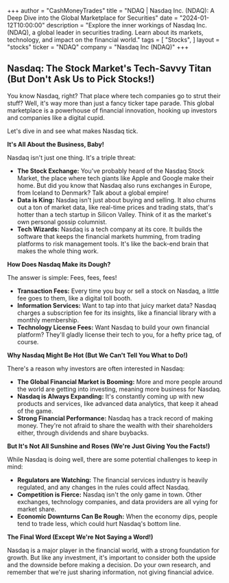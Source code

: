 +++
author = "CashMoneyTrades"
title = "NDAQ |  Nasdaq Inc. (NDAQ): A Deep Dive into the Global Marketplace for Securities"
date = "2024-01-12T10:00:00"
description = "Explore the inner workings of Nasdaq Inc. (NDAQ), a global leader in securities trading. Learn about its markets, technology, and impact on the financial world."
tags = [
"Stocks",
]
layout = "stocks"
ticker = "NDAQ"
company = "Nasdaq Inc (NDAQ)"
+++
        


## Nasdaq: The Stock Market's Tech-Savvy Titan (But Don't Ask Us to Pick Stocks!)

You know Nasdaq, right? That place where tech companies go to strut their stuff?  Well, it's way more than just a fancy ticker tape parade. This global marketplace is a powerhouse of financial innovation, hooking up investors and companies like a digital cupid.  

Let's dive in and see what makes Nasdaq tick.

**It's All About the Business, Baby!**

Nasdaq isn't just one thing. It's a triple threat:

* **The Stock Exchange:** You've probably heard of the Nasdaq Stock Market, the place where tech giants like Apple and Google make their home. But did you know that Nasdaq also runs exchanges in Europe, from Iceland to Denmark? Talk about a global empire!
* **Data is King:** Nasdaq isn't just about buying and selling. It also churns out a ton of market data, like real-time prices and trading stats, that's hotter than a tech startup in Silicon Valley. Think of it as the market's own personal gossip columnist. 
* **Tech Wizards:**  Nasdaq is a tech company at its core. It builds the software that keeps the financial markets humming, from trading platforms to risk management tools. It's like the back-end brain that makes the whole thing work.

**How Does Nasdaq Make its Dough?**

The answer is simple: Fees, fees, fees! 

* **Transaction Fees:** Every time you buy or sell a stock on Nasdaq, a little fee goes to them, like a digital toll booth. 
* **Information Services:**  Want to tap into that juicy market data?  Nasdaq charges a subscription fee for its insights, like a financial library with a monthly membership.
* **Technology License Fees:** Want Nasdaq to build your own financial platform?  They'll gladly license their tech to you, for a hefty price tag, of course.

**Why Nasdaq Might Be Hot (But We Can't Tell You What to Do!)**

There's a reason why investors are often interested in Nasdaq:

* **The Global Financial Market is Booming:**  More and more people around the world are getting into investing, meaning more business for Nasdaq. 
* **Nasdaq is Always Expanding:**  It's constantly coming up with new products and services, like advanced data analytics, that keep it ahead of the game. 
* **Strong Financial Performance:**  Nasdaq has a track record of making money. They're not afraid to share the wealth with their shareholders either, through dividends and share buybacks.

**But It's Not All Sunshine and Roses (We're Just Giving You the Facts!)**

While Nasdaq is doing well, there are some potential challenges to keep in mind:

* **Regulators are Watching:**  The financial services industry is heavily regulated, and any changes in the rules could affect Nasdaq. 
* **Competition is Fierce:**  Nasdaq isn't the only game in town.  Other exchanges, technology companies, and data providers are all vying for market share.
* **Economic Downturns Can Be Rough:**  When the economy dips, people tend to trade less, which could hurt Nasdaq's bottom line. 

**The Final Word (Except We're Not Saying a Word!)**

Nasdaq is a major player in the financial world, with a strong foundation for growth.  But like any investment, it's important to consider both the upside and the downside before making a decision.  Do your own research, and remember that we're just sharing information, not giving financial advice. 

        